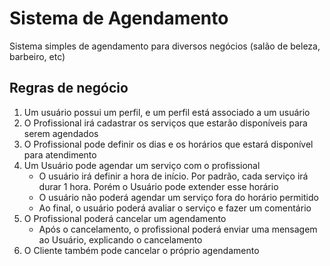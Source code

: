 # Sistema de Agendamento

Sistema simples de agendamento para diversos negócios (salão de beleza, barbeiro, etc)

## Regras de negócio

1. Um usuário possui um perfil, e um perfil está associado a um usuário
2. O Profissional irá cadastrar os serviços que estarão disponíveis para serem agendados
3. O Profissional pode definir os dias e os horários que estará disponível para atendimento
4. Um Usuário pode agendar um serviço com o profissional
    * O usuário irá definir a hora de início. Por padrão, cada serviço irá durar 1 hora. Porém o Usuário pode extender esse horário
    * O usuário não poderá agendar um serviço fora do horário permitido
    * Ao final, o usuário poderá avaliar o serviço e fazer um comentário
5. O Profissional poderá cancelar um agendamento
    * Após o cancelamento, o profissional poderá enviar uma mensagem ao Usuário, explicando o cancelamento
6. O Cliente também pode cancelar o próprio agendamento